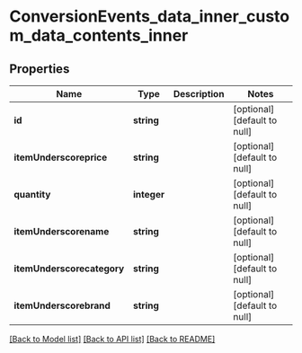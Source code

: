 # ConversionEvents_data_inner_custom_data_contents_inner

## Properties
Name | Type | Description | Notes
------------ | ------------- | ------------- | -------------
**id** | **string** |  | [optional] [default to null]
**itemUnderscoreprice** | **string** |  | [optional] [default to null]
**quantity** | **integer** |  | [optional] [default to null]
**itemUnderscorename** | **string** |  | [optional] [default to null]
**itemUnderscorecategory** | **string** |  | [optional] [default to null]
**itemUnderscorebrand** | **string** |  | [optional] [default to null]

[[Back to Model list]](../README.md#documentation-for-models) [[Back to API list]](../README.md#documentation-for-api-endpoints) [[Back to README]](../README.md)


